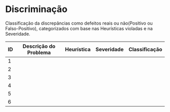 # Discriminação
Classificação da discrepâncias como defeitos reais ou não(Positivo ou Falso-Positivo), categorizados com base nas Heurísticas violadas e na Severidade.

| ID | Descrição do Problema | Heurística | Severidade | Classificação |
|-------------|-------------|-------------|-------------|-------------|
| 1 | | | | |
| 2 | | | | |
| 3 | | | | |
| 4 | | | | |
| 5 | | | | |
| 6 | | | | |

